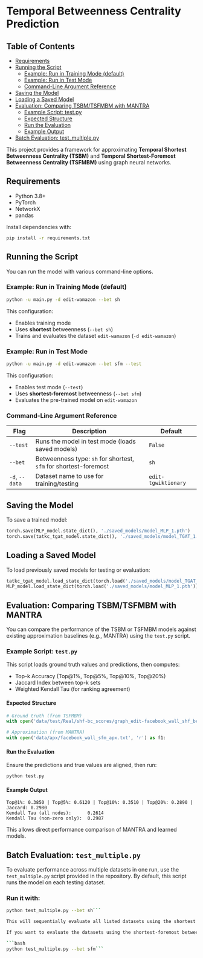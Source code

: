# Temporal Betweenness Centrality Prediction

## Table of Contents
- [Requirements](#requirements)
- [Running the Script](#running-the-script)
  - [Example: Run in Training Mode (default)](#example-run-in-training-mode-default)
  - [Example: Run in Test Mode](#example-run-in-test-mode)
  - [Command-Line Argument Reference](#command-line-argument-reference)
- [Saving the Model](#saving-the-model)
- [Loading a Saved Model](#loading-a-saved-model)
- [Evaluation: Comparing TSBM/TSFMBM with MANTRA](#evaluation-comparing-tsbmtsfmbm-with-mantra)
  - [Example Script: test.py](#example-script-testpy)
  - [Expected Structure](#expected-structure)
  - [Run the Evaluation](#run-the-evaluation)
  - [Example Output](#example-output)
- [Batch Evaluation: test_multiple.py](#batch-evaluation-test_multiplepy)


This project provides a framework for approximating **Temporal Shortest Betweenness Centrality (TSBM)** and **Temporal Shortest-Foremost Betweenness Centrality (TSFMBM)** using graph neural networks.

## Requirements

- Python 3.8+
- PyTorch
- NetworkX
- pandas

Install dependencies with:

```bash
pip install -r requirements.txt
```

## Running the Script

You can run the model with various command-line options.

### Example: Run in Training Mode (default)

```bash
python -u main.py -d edit-wamazon --bet sh
```

This configuration:
- Enables training mode
- Uses **shortest** betweenness (`--bet sh`)
- Trains and evaluates the dataset `edit-wamazon` (`-d edit-wamazon`)

### Example: Run in Test Mode

```bash
python -u main.py -d edit-wamazon --bet sfm --test
```

This configuration:
- Enables test mode (`--test`)
- Uses **shortest-foremost** betweenness (`--bet sfm`)
- Evaluates the pre-trained model on `edit-wamazon`

### Command-Line Argument Reference

| Flag             | Description                                                      | Default              |
|------------------|------------------------------------------------------------------|----------------------|
| `--test`         | Runs the model in test mode (loads saved models)                | `False`              |
| `--bet`          | Betweenness type: `sh` for shortest, `sfm` for shortest-foremost | `sh`                 |
| `-d`, `--data`   | Dataset name to use for training/testing                         | `edit-tgwiktionary`  |

## Saving the Model

To save a trained model:

```python
torch.save(MLP_model.state_dict(), './saved_models/model_MLP_1.pth')
torch.save(tatkc_tgat_model.state_dict(), './saved_models/model_TGAT_1.pth')
```

## Loading a Saved Model

To load previously saved models for testing or evaluation:

```python
tatkc_tgat_model.load_state_dict(torch.load('./saved_models/model_TGAT_1.pth'))
MLP_model.load_state_dict(torch.load('./saved_models/model_MLP_1.pth'))
```

## Evaluation: Comparing TSBM/TSFMBM with MANTRA

You can compare the performance of the TSBM or TSFMBM models against existing approximation baselines (e.g., MANTRA) using the `test.py` script.

### Example Script: `test.py`

This script loads ground truth values and predictions, then computes:

- Top-k Accuracy (Top@1%, Top@5%, Top@10%, Top@20%)
- Jaccard Index between top-k sets
- Weighted Kendall Tau (for ranking agreement)

#### Expected Structure

```python
# Ground truth (from TSFMBM)
with open('data/test/Real/shf-bc_scores/graph_edit-facebook_wall_shf_bet.txt', 'r') as f2:

# Approximation (from MANTRA)
with open('data/apx/facebook_wall_sfm_apx.txt', 'r') as f1:
```

#### Run the Evaluation

Ensure the predictions and true values are aligned, then run:

```bash
python test.py
```

#### Example Output

```
Top@1%: 0.3850 | Top@5%: 0.6120 | Top@10%: 0.3510 | Top@20%: 0.2890 | Jaccard: 0.2980
Kendall Tau (all nodes):      0.2614
Kendall Tau (non-zero only):  0.2987
```

This allows direct performance comparison of MANTRA and learned models.

## Batch Evaluation: `test_multiple.py`

To evaluate performance across multiple datasets in one run, use the `test_multiple.py` script provided in the repository.
By default, this script runs the model on each testing dataset.

### Run it with:

```bash
python test_multiple.py --bet sh```

This will sequentially evaluate all listed datasets using the shortest betweenness centrality (sh) method in test mode.

If you want to evaluate the datasets using the shortest-foremost betweenness (sfm) centrality methid in test mode:

```bash
python test_multiple.py --bet sfm```


